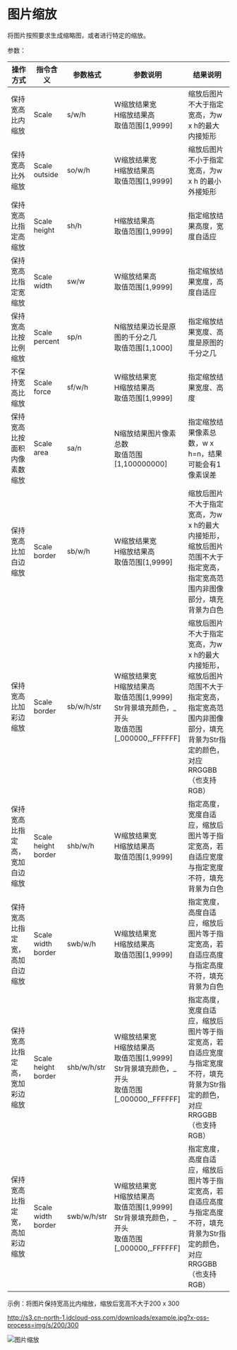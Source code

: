 # 图片缩放

将图片按照要求生成缩略图，或者进行特定的缩放。

参数：

|操作方式|指令含义|参数格式|参数说明|结果说明|
|-|-|-|-|-|
|保持宽高比内缩放|Scale|s/w/h|W缩放结果宽<br>H缩放结果高<br>取值范围[1,9999]|缩放后图片不大于指定宽高，为w x h的最大内接矩形|
|保持宽高比外缩放|Scale outside|so/w/h|W缩放结果宽<br>H缩放结果高<br>取值范围[1,9999]|缩放后图片不小于指定宽高，为w x h 的最小外接矩形|
|保持宽高比指定高缩放|Scale height|sh/h|H缩放结果高<br>取值范围[1,9999]|指定缩放结果高度，宽度自适应|
|保持宽高比指定宽缩放|Scale width|sw/w|W缩放结果高<br>取值范围[1,9999]|指定缩放结果宽度，高度自适应|
|保持宽高比按比例缩放|Scale percent|sp/n|N缩放结果边长是原图的千分之几<br>取值范围[1,1000]|指定缩放结果宽度、高度是原图的千分之几|
|不保持宽高比缩放|Scale force|sf/w/h|W缩放结果宽<br>H缩放结果高<br>取值范围[1,9999]|指定缩放结果宽度、高度|
|保持宽高比按面积内像素数缩放|Scale area|sa/n|N缩放结果图片像素总数<br>取值范围[1,100000000]|指定缩放结果像素总数，w x h=n，结果可能会有1像素误差|
|保持宽高比加白边缩放|Scale border|sb/w/h|W缩放结果宽<br>H缩放结果高<br>取值范围[1,9999]|缩放后图片不大于指定宽高，为w x h的最大内接矩形，缩放后图片范围不大于指定宽高，指定宽高范围内非图像部分，填充背景为白色|
|保持宽高比加彩边缩放|Scale border|sb/w/h/str|W缩放结果宽<br>H缩放结果高<br>取值范围[1,9999]<br>Str背景填充颜色，_开头<br>取值范围[_000000,_FFFFFF]|缩放后图片不大于指定宽高，为w x h的最大内接矩形，缩放后图片范围不大于指定宽高，指定宽高范围内非图像部分，填充背景为Str指定的颜色，对应RRGGBB（也支持RGB）|
|保持宽高比指定高，宽加白边缩放|Scale height border|shb/w/h|W缩放结果宽<br>H缩放结果高<br>取值范围[1,9999]|指定高度，宽度自适应，缩放后图片等于指定宽高，若自适应宽度与指定宽度不符，填充背景为白色|
|保持宽高比指定宽，高加白边缩放|Scale width border|swb/w/h|W缩放结果宽<br>H缩放结果高<br>取值范围[1,9999]|指定宽度，高度自适应，缩放后图片等于指定宽高，若自适应高度与指定高度不符，填充背景为白色|
|保持宽高比指定高，宽加彩边缩放|Scale height border|shb/w/h/str|W缩放结果宽<br>H缩放结果高<br>取值范围[1,9999]<br>Str背景填充颜色，_开头<br>取值范围[_000000,_FFFFFF]|指定高度，宽度自适应，缩放后图片等于指定宽高，若自适应宽度与指定宽度不符，填充背景为Str指定的颜色，对应RRGGBB（也支持RGB）|
|保持宽高比指定宽，高加彩边缩放|Scale width border|swb/w/h/str|W缩放结果宽<br>H缩放结果高<br>取值范围[1,9999]<br>Str背景填充颜色，_开头<br>取值范围[_000000,_FFFFFF]|指定宽度，高度自适应，缩放后图片等于指定宽高，若自适应高度与指定高度不符，填充背景为Str指定的颜色，对应RRGGBB（也支持RGB）| 


示例：将图片保持宽高比内缩放，缩放后宽高不大于200 x 300

http://s3.cn-north-1.jdcloud-oss.com/downloads/example.jpg?x-oss-process=img/s/200/300

![图片缩放](https://github.com/jdcloudcom/cn/blob/edit/image/Object-Storage-Service/OSS-058.jpg)
